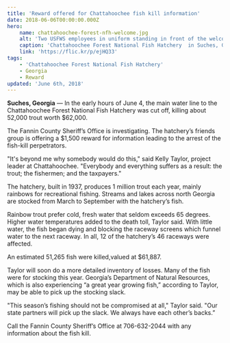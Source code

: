 ```yaml
---
title: 'Reward offered for Chattahoochee fish kill information'
date: 2018-06-06T00:00:00.000Z
hero:
    name: chattahoochee-forest-nfh-welcome.jpg
    alt: 'Two USFWS employees in uniform standing in front of the welcome sign at the hatchery.'
    caption: 'Chattahoochee Forest National Fish Hatchery  in Suches, GA. Photo by USFWS.'
    link: 'https://flic.kr/p/ejHQ33'
tags:
    - 'Chattahoochee Forest National Fish Hatchery'
    - Georgia
    - Reward
updated: 'June 6th, 2018'
---
```


**Suches, Georgia** &mdash; In the early hours of June 4, the main water line to the Chattahoochee Forest National Fish Hatchery was cut off, killing about 52,000 trout worth $62,000.

The Fannin County Sheriff’s Office is investigating. The hatchery’s friends group is offering a $1,500 reward for information leading to the arrest of the fish-kill perpetrators.

"It's beyond me why somebody would do this," said Kelly Taylor, project leader at Chattahoochee. "Everybody and everything suffers as a result: the trout; the fishermen; and the taxpayers."

The hatchery, built in 1937, produces 1 million trout each year, mainly rainbows for recreational fishing. Streams and lakes across north Georgia are stocked from March to September with the hatchery’s fish.

Rainbow trout prefer cold, fresh water that seldom exceeds 65 degrees. Higher water temperatures added to the death toll, Taylor said. With little water, the fish began dying and blocking the raceway screens which funnel water to the next raceway. In all, 12 of the hatchery’s 46 raceways were affected.

An estimated 51,265 fish were killed,valued at $61,887.

Taylor will soon do a more detailed inventory of losses. Many of the fish were for stocking this year. Georgia’s Department of Natural Resources, which is also experiencing “a great year growing fish,” according to Taylor, may be able to pick up the stocking slack.

"This season’s fishing should not be compromised at all," Taylor said. "Our state partners will pick up the slack. We always have each other’s backs.”

Call the Fannin County Sheriff’s Office at 706-632-2044 with any information about the fish kill.